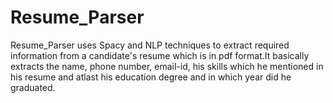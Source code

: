 # Resume_Parser
Resume_Parser uses Spacy and NLP techniques to extract required information from a candidate's resume which is in pdf format.It basically extracts the name, phone number, email-id, his skills which he mentioned in his resume and atlast his education degree and in which year did he graduated.

